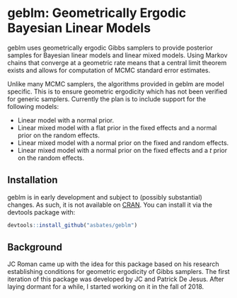 # geblm: Geometrically Ergodic Bayesian Linear Models

geblm uses geometrically ergodic Gibbs samplers to provide posterior samples for Bayesian linear models and linear mixed models. Using Markov chains that converge at a geometric rate means that a central limit theorem exists and allows for computation of MCMC standard error estimates.

Unlike many MCMC samplers, the algorithms provided in geblm are model specific. This is to ensure geometric ergodicity which has not been verified for generic samplers. Currently the plan is to include support for the following models:

- Linear model with a normal prior.
- Linear mixed model with a flat prior in the fixed effects and a normal prior on the random effects.
- Linear mixed model with a normal prior on the fixed and random effects.
- Linear mixed model with a normal prior on the fixed effects and a *t* prior on the random effects.


## Installation

geblm is in early development and subject to (possibly substantial) changes. As such, it is not available on [CRAN](https://CRAN.R-project.org). You can install it via the devtools package with:

``` r
devtools::install_github("asbates/geblm")
```



## Background

JC Roman came up with the idea for this package based on his research establishing conditions for geometric ergodicity of Gibbs samplers. The first iteration of this package was developed by JC and Patrick De Jesus. After laying dormant for a while, I started working on it in the fall of 2018.

